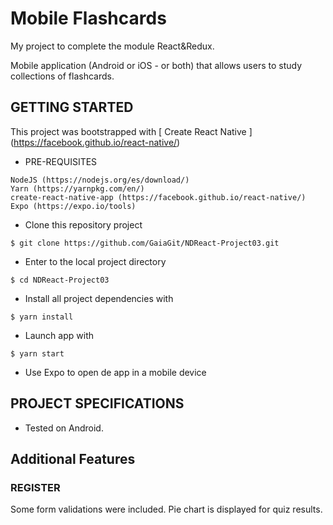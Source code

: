 # Mobile Flashcards
My project to complete the module React&Redux.

Mobile application (Android or iOS - or both) that allows users to study collections of flashcards.

## GETTING STARTED
This project was bootstrapped with [ Create React Native ] (https://facebook.github.io/react-native/)

* PRE-REQUISITES
~~~
NodeJS (https://nodejs.org/es/download/)
Yarn (https://yarnpkg.com/en/)
create-react-native-app (https://facebook.github.io/react-native/)
Expo (https://expo.io/tools)
~~~

* Clone this repository project
~~~
$ git clone https://github.com/GaiaGit/NDReact-Project03.git
~~~
* Enter to the local project directory
~~~
$ cd NDReact-Project03
~~~
* Install all project dependencies with
~~~
$ yarn install
~~~
* Launch app with
~~~
$ yarn start
~~~
* Use Expo to open de app in a mobile device


## PROJECT SPECIFICATIONS
* Tested on Android.

## Additional Features
### REGISTER
Some form validations were included.
Pie chart is displayed for quiz results.
